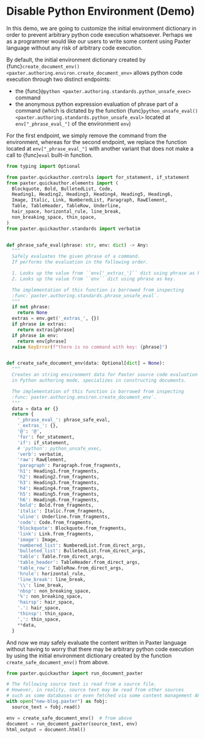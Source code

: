 # Disable Python Environment (Demo)

In this demo, we are going to customize the initial environment dictionary
in order to prevent arbitrary python code execution whatsoever.
Perhaps we as a programmer would like our users to write some content
using Paxter language without any risk of arbitrary code execution.

By default, the initial environment dictionary created by
{func}`create_document_env() <paxter.authoring.environ.create_document_env>`
allows python code execution through two distinct endpoints:

- the {func}`@python <paxter.authoring.standards.python_unsafe_exec>` command
- the anonymous python expression evaluation of phrase part of a command
  (which is dictated by the function 
  {func}`python_unsafe_eval() <paxter.authoring.standards.python_unsafe_eval>` 
  located at `env["_phrase_eval_"]` of the environment `env`)

For the first endpoint, we simply remove the command from the environment,
whereas for the second endpoint, we replace the function 
located at `env["_phrase_eval_"]` with another variant 
that does not make a call to {func}`eval` built-in function.

```python
from typing import Optional

from paxter.quickauthor.controls import for_statement, if_statement
from paxter.quickauthor.elements import (
  Blockquote, Bold, BulletedList, Code,
  Heading1, Heading2, Heading3, Heading4, Heading5, Heading6,
  Image, Italic, Link, NumberedList, Paragraph, RawElement,
  Table, TableHeader, TableRow, Underline,
  hair_space, horizontal_rule, line_break,
  non_breaking_space, thin_space,
)
from paxter.quickauthor.standards import verbatim


def phrase_safe_eval(phrase: str, env: dict) -> Any:
  """
  Safely evaluates the given phrase of a command.
  If performs the evaluation in the following order.

  1. Looks up the value from ``env['_extras_']`` dict using phrase as key
  2. Looks up the value from ``env`` dict using phrase as key.

  The implementation of this function is borrowed from inspecting
  :func:`paxter.authoring.standards.phrase_unsafe_eval`.
  """
  if not phrase:
    return None
  extras = env.get('_extras_', {})
  if phrase in extras:
    return extras[phrase]
  if phrase in env:
    return env[phrase]
  raise KeyError(f"there is no command with key: {phrase}")


def create_safe_document_env(data: Optional[dict] = None):
  """
  Creates an string environment data for Paxter source code evaluation
  in Python authoring mode, specializes in constructing documents.

  The implementation of this function is borrowed from inspecting
  :func:`paxter.authoring.environ.create_document_env`.
  """
  data = data or {}
  return {
    '_phrase_eval_': phrase_safe_eval,
    '_extras_': {},
    '@': '@',
    'for': for_statement,
    'if': if_statement,
    # 'python': python_unsafe_exec,
    'verb': verbatim,
    'raw': RawElement,
    'paragraph': Paragraph.from_fragments,
    'h1': Heading1.from_fragments,
    'h2': Heading2.from_fragments,
    'h3': Heading3.from_fragments,
    'h4': Heading4.from_fragments,
    'h5': Heading5.from_fragments,
    'h6': Heading6.from_fragments,
    'bold': Bold.from_fragments,
    'italic': Italic.from_fragments,
    'uline': Underline.from_fragments,
    'code': Code.from_fragments,
    'blockquote': Blockquote.from_fragments,
    'link': Link.from_fragments,
    'image': Image,
    'numbered_list': NumberedList.from_direct_args,
    'bulleted_list': BulletedList.from_direct_args,
    'table': Table.from_direct_args,
    'table_header': TableHeader.from_direct_args,
    'table_row': TableRow.from_direct_args,
    'hrule': horizontal_rule,
    'line_break': line_break,
    '\\': line_break,
    'nbsp': non_breaking_space,
    '%': non_breaking_space,
    'hairsp': hair_space,
    '.': hair_space,
    'thinsp': thin_space,
    ',': thin_space,
    **data,
  }
```

And now we may safely evaluate the content written in Paxter language
without having to worry that there may be arbitrary python code execution
by using the initial environment dictionary created by the function
`create_safe_document_env()` from above.

```python
from paxter.quickauthor import run_document_paxter

# The following source text is read from a source file.
# However, in reality, source text may be read from other sources
# such as some databases or even fetched via some content management API.
with open("new-blog.paxter") as fobj:
  source_text = fobj.read()

env = create_safe_document_env()  # from above
document = run_document_paxter(source_text, env)
html_output = document.html()
```

